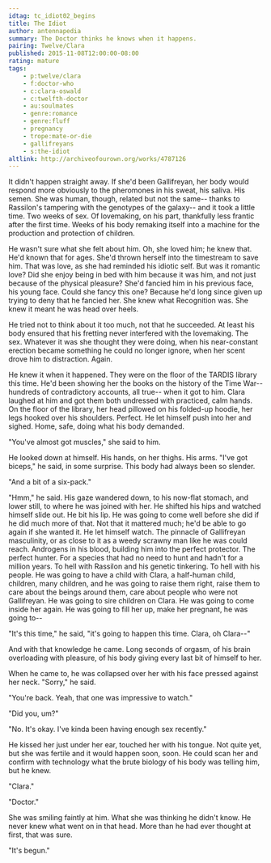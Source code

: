 ```yaml
---
idtag: tc_idiot02_begins
title: The Idiot
author: antennapedia
summary: The Doctor thinks he knows when it happens.
pairing: Twelve/Clara
published: 2015-11-08T12:00:00-08:00
rating: mature
tags:
    - p:twelve/clara
    - f:doctor-who
    - c:clara-oswald
    - c:twelfth-doctor
    - au:soulmates
    - genre:romance
    - genre:fluff
    - pregnancy
    - trope:mate-or-die
    - gallifreyans
    - s:the-idiot
altlink: http://archiveofourown.org/works/4787126
---
```

It didn't happen straight away. If she'd been Gallifreyan, her body would respond more obviously to the pheromones in his sweat, his saliva. His semen. She was human, though, related but not the same-- thanks to Rassilon's tampering with the genotypes of the galaxy-- and it took a little time. Two weeks of sex. Of lovemaking, on his part, thankfully less frantic after the first time. Weeks of his body remaking itself into a machine for the production and protection of children.

He wasn't sure what she felt about him. Oh, she loved him; he knew that. He'd known that for ages. She'd thrown herself into the timestream to save him. That was love, as she had reminded his idiotic self. But was it romantic love? Did she enjoy being in bed with him because it was him, and not just because of the physical pleasure? She'd fancied him in his previous face, his young face. Could she fancy this one? Because he'd long since given up trying to deny that he fancied her. She knew what Recognition was. She knew it meant he was head over heels.

He tried not to think about it too much, not that he succeeded. At least his body ensured that his fretting never interfered with the lovemaking. The sex. Whatever it was she thought they were doing, when his near-constant erection became something he could no longer ignore, when her scent drove him to distraction. Again.

He knew it when it happened. They were on the floor of the TARDIS library this time. He'd been showing her the books on the history of the Time War-- hundreds of contradictory accounts, all true-- when it got to him. Clara laughed at him and got them both undressed with practiced, calm hands. On the floor of the library, her head pillowed on his folded-up hoodie, her legs hooked over his shoulders. Perfect. He let himself push into her and sighed. Home, safe, doing what his body demanded.

"You've almost got muscles," she said to him.

He looked down at himself. His hands, on her thighs. His arms. "I've got biceps," he said, in some surprise. This body had always been so slender.

"And a bit of a six-pack."

"Hmm," he said. His gaze wandered down, to his now-flat stomach, and lower still, to where he was joined with her. He shifted his hips and watched himself slide out. He bit his lip. He was going to come well before she did if he did much more of that. Not that it mattered much; he'd be able to go again if she wanted it. He let himself watch. The pinnacle of Gallifreyan masculinity, or as close to it as a weedy scrawny man like he was could reach. Androgens in his blood, building him into the perfect protector. The perfect hunter. For a species that had no need to hunt and hadn't for a million years. To hell with Rassilon and his genetic tinkering. To hell with his people. He was going to have a child with Clara, a half-human child, children, many children, and he was going to raise them right, raise them to care about the beings around them, care about people who were not Gallifreyan. He was going to sire children on Clara. He was going to come inside her again. He was going to fill her up, make her pregnant, he was going to--

"It's this time," he said, "it's going to happen this time. Clara, oh Clara--"

And with that knowledge he came. Long seconds of orgasm, of his brain overloading with pleasure, of his body giving every last bit of himself to her.

When he came to, he was collapsed over her with his face pressed against her neck. "Sorry," he said.

"You're back. Yeah, that one was impressive to watch."

"Did you, um?"

"No. It's okay. I've kinda been having enough sex recently."

He kissed her just under her ear, touched her with his tongue. Not quite yet, but she was fertile and it would happen soon, soon. He could scan her and confirm with technology what the brute biology of his body was telling him, but he knew.

"Clara."

"Doctor."

She was smiling faintly at him. What she was thinking he didn't know. He never knew what went on in that head. More than he had ever thought at first, that was sure.

"It's begun."
